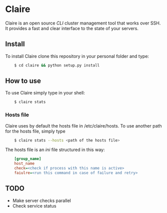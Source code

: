 # Claire

Claire is an open source *CLI* cluster management tool that works over SSH.
It provides a fast and clear interface to the state of your servers.

## Install
To install Claire clone this repository in your personal folder and type:

```bash
    $ cd claire && python setup.py install
```

## How to use
To use Claire simply type in your shell:

```bash
    $ claire stats
```

### Hosts file
Claire uses by default the hosts file in /etc/claire/hosts.
To use another path for the hosts file, simply type

```bash
    $ claire stats --hosts <path of the hosts file>
```

The hosts file is an *ini* file structured in this way:

```ini
    [group_name]
    host_name
    check=<check if process with this name is active>
    faiulre=<run this command in case of failure and retry>
```

## TODO
* Make server checks parallel
* Check service status